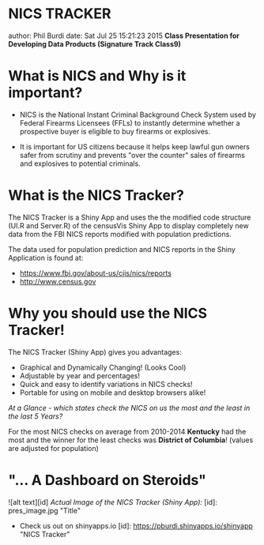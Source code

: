 NICS TRACKER
========================================================
author: Phil Burdi
date: Sat Jul 25 15:21:23 2015
**Class Presentation for Developing Data Products (Signature Track Class9)**

What is NICS and Why is it important?
========================================================

- NICS is the National Instant Criminal Background Check System used by Federal Firearms Licensees (FFLs) to instantly determine whether a prospective buyer is eligible to buy firearms or explosives.  

- It is important for US citizens because it helps keep lawful gun owners safer from scrutiny and prevents "over the counter" sales of firearms and explosives to potential criminals.


What is the NICS Tracker?
========================================================
The NICS Tracker is a Shiny App and uses the the modified code structure (UI.R and Server.R) of the censusVis Shiny App to display completely new data from the FBI NICS reports modified with population predictions.

The data used for population prediction and NICS reports in the Shiny Application is found at:
- https://www.fbi.gov/about-us/cjis/nics/reports
- http://www.census.gov


Why you should use the NICS Tracker!
========================================================

The NICS Tracker (Shiny App) gives you advantages:

 - Graphical and Dynamically Changing! (Looks Cool)
 - Adjustable by year and percentages!
 - Quick and easy to identify variations in NICS checks!
 - Portable for using on mobile and desktop browsers alike!

*At a Glance - which states check the NICS on us the most and the least in the last 5 Years?*



For the most NICS checks on average from 2010-2014 **Kentucky** had the most and the winner for the least checks was **District of Columbia**!  (values are adjusted for population)
 
"... A Dashboard on Steroids"
=======================================================

![alt text][id]
*Actual Image of the NICS Tracker (Shiny App):*
[id]: pres_image.jpg "Title"
- Check us out on shinyapps.io [id]: https://pburdi.shinyapps.io/shinyapp "NICS Tracker" 
